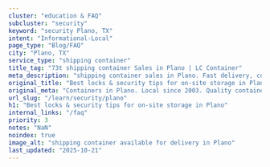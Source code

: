 ```yaml
---
cluster: "education & FAQ"
subcluster: "security"
keyword: "security Plano, TX"
intent: "Informational-Local"
page_type: "Blog/FAQ"
city: "Plano, TX"
service_type: "shipping container"
title_tag: "73t shipping container Sales in Plano | LC Container"
meta_description: "shipping container sales in Plano. Fast delivery, competitive pricing. Serving security area. Quote ID: OPF. Call (214) 524-4168 for your free quote today."
original_title: "Best locks & security tips for on-site storage in Plano | LC Container"
original_meta: "Containers in Plano. Local since 2003. Quality containers. Fast delivery. Get your free quote — call (214) 524-4168 today. LC Container — your trusted DFW co..."
url_slug: "/learn/security/plano"
h1: "Best locks & security tips for on-site storage in Plano"
internal_links: "/faq"
priority: 3
notes: "NaN"
noindex: true
image_alt: "shipping container available for delivery in Plano"
last_updated: "2025-10-21"
---
```


<!-- TODO: Add unique city/inventory copy, images, and internal links here. -->
